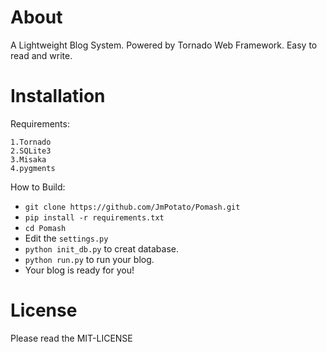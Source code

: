 About
======

A Lightweight Blog System. Powered by Tornado Web Framework. Easy to read and write.

Installation
======

Requirements:

    1.Tornado
    2.SQLite3
    3.Misaka
    4.pygments

How to Build:

* `git clone https://github.com/JmPotato/Pomash.git`
* `pip install -r requirements.txt`
* `cd Pomash`
* Edit the `settings.py`
* `python init_db.py` to creat database.
* `python run.py` to run your blog.
* Your blog is ready for you!

License
=====

Please read the MIT-LICENSE
